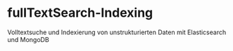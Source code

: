 # fullTextSearch-Indexing
Volltextsuche und Indexierung von unstrukturierten Daten mit Elasticsearch und MongoDB
